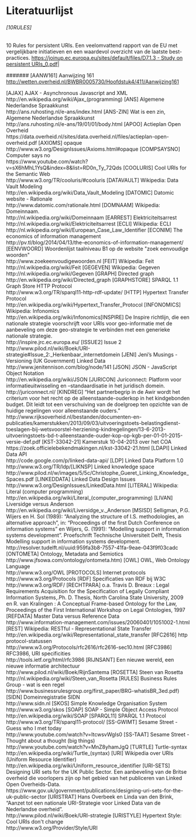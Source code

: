 # Literatuurlijst

###### [10RULES]
10 Rules for persistent URIs. Een veelomvattend rapport van de EU met vergelijkbare initiatieven en een waardevol overzicht van de laatste best-practices.
[https://joinup.ec.europa.eu/sites/default/files/D7.1.3 - Study on persistent URIs_0.pdf](https://joinup.ec.europa.eu/sites/default/files/D7.1.3%20-%20Study%20on%20persistent%20URIs_0.pdf)|

####### [AANW161]
Aanwijzing 161
http://wetten.overheid.nl/BWBR0005730/Hoofdstuk4/411/Aanwijzing161

<tr><td>[AJAX]</td><td>
                AJAX - Asynchronous Javascript and XML<br>
                http://en.wikipedia.org/wiki/Ajax_(programming)</td></tr>
<tr><td>[ANS]</td><td>
                Algemene Nederlandse Spraakkunst<br>
                http://ans.ruhosting.nl/e-ans/index.html</td></tr>
<tr><td>[ANS-ZIN]</td><td>
                Wat is een zin, Algemene Nederlandse Spraakkunst<br>
                http://ans.ruhosting.nl/e-ans/19/01/01/body.html</td></tr>
<tr><td>[APOO]</td><td>
                Actieplan Open Overheid<br>
                https://data.overheid.nl/sites/data.overheid.nl/files/actieplan-open-overheid.pdf</td></tr>
<tr><td>[AXIOMS]</td><td>
                opaque<br> http://www.w3.org/DesignIssues/Axioms.html#opaque</td></tr>
<tr><td>[COMPSAYSNO]</td><td>
                Computer says no<br>
                https://www.youtube.com/watch?v=sX6hMhL1YsQ&amp;index=8&amp;list=RD0n_Ty_72Qds</td></tr>
<tr><td>[COOLURIS]</td><td>
                Cool URIs for the Semantic Web<br>
                http://www.w3.org/TR/cooluris/#cooluris</td></tr>
<tr><td>[DATAVAULT]</td><td>
                Wikipedia: Data Vault Modeling<br>
                http://en.wikipedia.org/wiki/Data_Vault_Modeling</td></tr>
<tr><td>[DATOMIC]</td><td>
                Datomic website - Rationale<br>
                http://www.datomic.com/rationale.html</td></tr>
<tr><td>[DOMNAAM]</td><td>
                Wikipedia: Domeinnaam.<br>
                http://nl.wikipedia.org/wiki/Domeinnaam</td></tr>
<tr><td>[EARREST]</td><td>
                Elektriciteitsarrest<br>
                http://nl.wikipedia.org/wiki/Elektriciteitsarrest</td></tr>
<tr><td>[ECLI]</td><td>
                Wikipedia: ECLI<br>
                http://nl.wikipedia.org/wiki/European_Case_Law_Identifier</td></tr>
<tr><td>[ECONIM]</td><td>
                The economics of information management<br>
                http://pv.tl/blog/2014/04/13/the-economics-of-information-management/</td></tr>
<tr><td>[EENVWOORD]</td><td>
                Woordenlijst taalniveau B1 op de website "zoek eenvoudige
                woorden"<br> http://www.zoekeenvoudigewoorden.nl</td></tr>
<tr><td>[FEIT]</td><td>
                Wikipedia: Feit<br> http://nl.wikipedia.org/wiki/Feit </td></tr>
<tr><td>[GEGEVEN]</td><td>
                Wikipedia: Gegeven<br> http://nl.wikipedia.org/wiki/Gegeven</td></tr>
<tr><td>[GRAPH]</td><td>
                Directed graph<br> http://en.wikipedia.org/wiki/Directed_graph</td></tr>
<tr><td>[GRAPHSTORE]</td><td> SPARQL
                1.1 Graph Store HTTP Protocol<br>
                http://www.w3.org/TR/sparql11-http-rdf-update/</td></tr>
<tr><td>[HTTP]</td><td>
                Hypertext Transfer Protocol<br>
                http://en.wikipedia.org/wiki/Hypertext_Transfer_Protocol</td></tr>
<tr><td>[INFONOMICS]</td><td>
                Wikipedia: Infonomics<br>
                http://en.wikipedia.org/wiki/Infonomics</td></tr><tr><td>[INSPIRE]</td><td> De
                Inspire richtlijn, die een nationale strategie voorschrijft voor
                URIs voor geo-informatie met de aanbeveling om deze
                geo-strategie te verbinden met een generieke nationale
                strategie.<br> http://inspire.jrc.ec.europa.eu/</td></tr>
<tr><td>[ISSUE2]</td><td> Issue
                2<br>
                http://www.pilod.nl/wiki/Boek/URI-strategie#Issue_2:_Herkenbaar_internetdomein</td></tr>
<tr><td>[JENI]</td><td>
                Jeni’s Musings - Versioning (UK Government) Linked Data<br>
                http://www.jenitennison.com/blog/node/141</td></tr>
<tr><td>[JSON]</td><td> JSON
                - JavaScript Object Notation<br>
                http://en.wikipedia.org/wiki/JSON</td></tr>
<tr><td>[JURICON]</td><td>
                Juriconnect: Platform voor informatieuitwisseling en
                –standaardisatie in het juridisch domein.<br>
                http://juriconnect.nl/</td></tr>
<tr><td>[KINDREG]</td><td> “Het
                partnerbegrip in de Awir wordt het criterium voor het recht op
                de alleenstaande-ouderkop in het kindgebonden budget. Dit leidt
                tot een verschuiving van de doelgroep ten opzichte van de
                huidige regelingen voor alleenstaande ouders.”<br>
                http://www.rijksoverheid.nl/bestanden/documenten-en-publicaties/kamerstukken/2013/09/03/uitvoeringstoets-belastingdienst-toeslagen-bij-wetsvoorstel-herziening-kindregelingen/13-6-2013-uitvoeringstoets-bd-t-alleenstaande-ouder-kop-op-kgb-per-01-01-2015-versie-def.pdf</td></tr>
<tr><td>[KST-33042-21]</td><td>
                Kamerstuk 10-04-2013 over het COA<br>
                https://zoek.officielebekendmakingen.nl/kst-33042-21.html</td></tr>
<tr><td>[LDAPI]</td><td>
                Linked Data API<br> http://code.google.com/p/linked-data-api/</td></tr>
<tr><td>[LDP]</td><td>
                Linked Data Platform 1.0<br> http://www.w3.org/TR/ldp/</td></tr><tr><td>[LIKNSP]</td><td>
                Linked knowledge space<br>
                http://www.pilod.nl/w/images/5/5c/Christophe_Gueret_Linking_Knowledge_Spaces.pdf</td></tr>
<tr><td>[LINKEDDATA]</td><td>
                Linked Data Design Issues<br>
                http://www.w3.org/DesignIssues/LinkedData.html</td></tr>
<tr><td>[LITERAL]</td><td>
                Wikipedia: Literal (computer programming)<br>
                http://en.wikipedia.org/wiki/Literal_(computer_programming)</td></tr>
<tr><td>[LIVAN]</td><td>
                Liversidge versus Anderson<br>
                http://en.wikipedia.org/wiki/Liversidge_v._Anderson</td></tr>
<tr><td>[MSISD]</td><td>
                Selligman, P.G. Wijers en H. Sol (1989): “Analyzing the
                structure of I.S. methodologies, an alternative approach”, in:
                “Proceedings of the first Dutch Conference on information
                systems” en Wijers, G. (1991): “Modelling support in information
                systems development”. Proefschrift Technische Universiteit
                Delft, Thesis Modelling support in information systems
                development.<br>
                http://resolver.tudelft.nl/uuid:959fa3b8-7557-41fa-9eae-043f9f03cadc</td></tr>
<tr><td>[ONTOMETA]</td><td>
                Ontology, Metadata and Semiotics<br>
                http://www.jfsowa.com/ontology/ontometa.htm)</td></tr>
<tr><td>[OWL]</td><td>
                OWL, Web Ontology Language<br> http://www.w3.org/OWL</td></tr>
<tr><td>[PROTOCOLS]</td><td>
                Internet protocols<br> http://www.w3.org/Protocols</td></tr>
<tr><td>[RDF]</td><td>
                Specificaties van RDF bij W3C<br> http://www.w3.org/RDF/</td></tr>
<tr><td>[RECHTPARA]</td><td>
                o.a. Travis D. Breaux : Legal Requirements Acquisition for the
                Specification of Legally Compliant Information Systems,.Ph. D.
                Thesis, North Carolina State University, 2009 en R. van
                Kralingen : A Conceptual Frame-based Ontology for the Law,
                Proceedings of the First International Workshop on Legal
                Ontologies, 1997</td></tr>
<tr><td>[REFDATA]</td><td> Master
                Data versus Reference Data<br>
                http://www.information-management.com/issues/20060401/1051002-1.html</td></tr>
<tr><td>[REST]</td><td>
                Wikipedia: RESTful - Representational State Transfer<br>
                http://en.wikipedia.org/wiki/Representational_state_transfer</td></tr>
<tr><td>[RFC2616]</td><td> http
                protocol-statussen<br>
                http://www.w3.org/Protocols/rfc2616/rfc2616-sec10.html</td></tr>
<tr><td>[RFC3986]</td><td> RFC3986,
                URI specificities<br> http://tools.ietf.org/html/rfc3986</td></tr>
<tr><td>[RIJNSANT]</td><td> Een
                nieuwe wereld, een nieuwe informatie architectuur<br>
                http://www.pilod.nl/wiki/Boek/RijnSantema</td></tr>
<tr><td>[ROSETTA]</td><td> Steen
                van Rosetta<br> http://nl.wikipedia.org/wiki/Steen_van_Rosetta</td></tr>
<tr><td>[RULES]</td><td>
                Business Rules Group - wat is een regel<br>
                http://www.businessrulesgroup.org/first_paper/BRG-whatisBR_3ed.pdf)</td></tr>
<tr><td>[SIDN]</td><td>
                Domeinregistratie SIDN<br> http://www.sidn.nl</td></tr>
<tr><td>[SKOS]</td><td>
                Simple Knowledge Organisation System<br> http://www.w3.org/skos</td></tr>
<tr><td>[SOAP]</td><td> SOAP
                - Simple Object Access Protocol<br>
                http://en.wikipedia.org/wiki/SOAP</td></tr>
<tr><td>[SPARQL11]</td><td> SPARQL
                1.1 Protocol<br> http://www.w3.org/TR/sparql11-protocol/</td></tr>
<tr><td>[SS-GWIMT]</td><td> Sesame
                Street - Guess who I met today<br>
                http://www.youtube.com/watch?v=ItcwsvWgIs0</td></tr>
<tr><td>[SS-TAAT]</td><td> Sesame
                Street - Thought about a thought (big things)<br>
                http://www.youtube.com/watch?v=MnZ8yhamJgQ</td></tr>
<tr><td>[TURTLE]</td><td>
                Turtle-syntax<br> http://en.wikipedia.org/wiki/Turtle_(syntax)</td></tr>
<tr><td>[URI]</td><td>
                Wikipedia over URIs (Uniform Resource Identifier)<br>
                http://en.wikipedia.org/wiki/Uniform_resource_identifier</td></tr>
<tr><td>[URI-SETS]</td><td>
                Designing URI sets for the UK Public Sector. Een aanbeveling van
                de Britse overheid die voorlopers zijn op het gebied van het
                publiceren van Linked Open Overheids-Data.<br>
                https://www.gov.uk/government/publications/designing-uri-sets-for-the-uk-public-sector</td></tr>
<tr><td>[URISTRAT]</td><td> Hans
                Overbeek en Linda van den Brink, “Aanzet tot een nationale
                URI-Strategie voor Linked Data van de Nederlandse overheid”.
                <br> http://www.pilod.nl/wiki/Boek/URI-strategie</td></tr>
<tr><td>[URISTYLE]</td><td>
                Hypertext Style: Cool URIs don't change<br>
                http://www.w3.org/Provider/Style/URI</td></tr></table>
</body></html>

